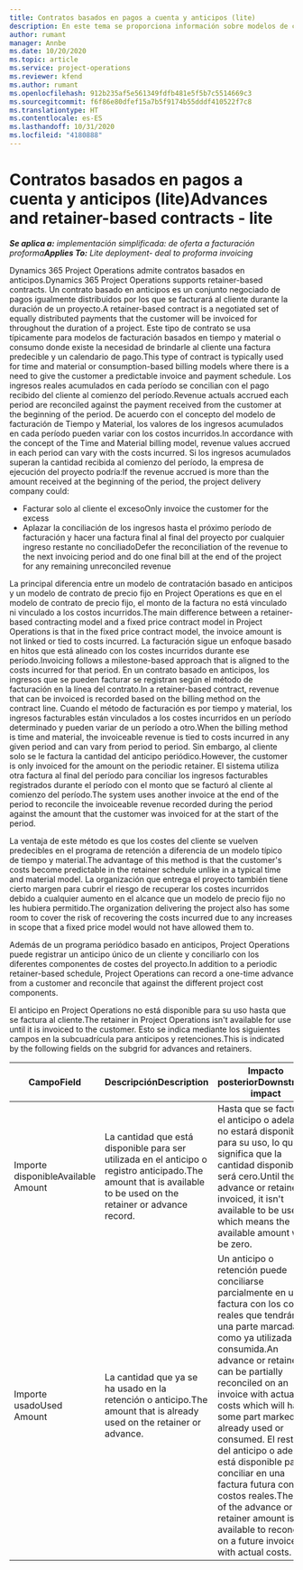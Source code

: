 ```yaml
---
title: Contratos basados en pagos a cuenta y anticipos (lite)
description: En este tema se proporciona información sobre modelos de contratos y adelantos basados en anticipos en Project Operations.
author: rumant
manager: Annbe
ms.date: 10/20/2020
ms.topic: article
ms.service: project-operations
ms.reviewer: kfend
ms.author: rumant
ms.openlocfilehash: 912b235af5e561349fdfb481e5f5b7c5514669c3
ms.sourcegitcommit: f6f86e80dfef15a7b5f9174b55dddf410522f7c8
ms.translationtype: HT
ms.contentlocale: es-ES
ms.lasthandoff: 10/31/2020
ms.locfileid: "4180888"
---
```

# <a name="advances-and-retainer-based-contracts---lite"></a><span data-ttu-id="13b9e-103">Contratos basados en pagos a cuenta y anticipos (lite)</span><span class="sxs-lookup"><span data-stu-id="13b9e-103">Advances and retainer-based contracts - lite</span></span>


<span data-ttu-id="13b9e-104">_**Se aplica a:** implementación simplificada: de oferta a facturación proforma_</span><span class="sxs-lookup"><span data-stu-id="13b9e-104">_**Applies To:** Lite deployment- deal to proforma invoicing_</span></span>

<span data-ttu-id="13b9e-105">Dynamics 365 Project Operations admite contratos basados en anticipos.</span><span class="sxs-lookup"><span data-stu-id="13b9e-105">Dynamics 365 Project Operations supports retainer-based contracts.</span></span> <span data-ttu-id="13b9e-106">Un contrato basado en anticipos es un conjunto negociado de pagos igualmente distribuidos por los que se facturará al cliente durante la duración de un proyecto.</span><span class="sxs-lookup"><span data-stu-id="13b9e-106">A retainer-based contract is a negotiated set of equally distributed payments that the customer will be invoiced for throughout the duration of a project.</span></span> <span data-ttu-id="13b9e-107">Este tipo de contrato se usa típicamente para modelos de facturación basados en tiempo y material o consumo donde existe la necesidad de brindarle al cliente una factura predecible y un calendario de pago.</span><span class="sxs-lookup"><span data-stu-id="13b9e-107">This type of contract is typically used for time and material or consumption-based billing models where there is a need to give the customer a predictable invoice and payment schedule.</span></span> <span data-ttu-id="13b9e-108">Los ingresos reales acumulados en cada período se concilian con el pago recibido del cliente al comienzo del período.</span><span class="sxs-lookup"><span data-stu-id="13b9e-108">Revenue actuals accrued each period are reconciled against the payment received from the customer at the beginning of the period.</span></span> <span data-ttu-id="13b9e-109">De acuerdo con el concepto del modelo de facturación de Tiempo y Material, los valores de los ingresos acumulados en cada período pueden variar con los costos incurridos.</span><span class="sxs-lookup"><span data-stu-id="13b9e-109">In accordance with the concept of the Time and Material billing model, revenue values accrued in each period can vary with the costs incurred.</span></span> <span data-ttu-id="13b9e-110">Si los ingresos acumulados superan la cantidad recibida al comienzo del período, la empresa de ejecución del proyecto podría:</span><span class="sxs-lookup"><span data-stu-id="13b9e-110">If the revenue accrued is more than the amount received at the beginning of the period, the project delivery company could:</span></span>

- <span data-ttu-id="13b9e-111">Facturar solo al cliente el exceso</span><span class="sxs-lookup"><span data-stu-id="13b9e-111">Only invoice the customer for the excess</span></span> 
- <span data-ttu-id="13b9e-112">Aplazar la conciliación de los ingresos hasta el próximo período de facturación y hacer una factura final al final del proyecto por cualquier ingreso restante no conciliado</span><span class="sxs-lookup"><span data-stu-id="13b9e-112">Defer the reconciliation of the revenue to the next invoicing period and do one final bill at the end of the project for any remaining unreconciled revenue</span></span>

<span data-ttu-id="13b9e-113">La principal diferencia entre un modelo de contratación basado en anticipos y un modelo de contrato de precio fijo en Project Operations es que en el modelo de contrato de precio fijo, el monto de la factura no está vinculado ni vinculado a los costos incurridos.</span><span class="sxs-lookup"><span data-stu-id="13b9e-113">The main difference between a retainer-based contracting model and a fixed price contract model in Project Operations is that in the fixed price contract model, the invoice amount is not linked or tied to costs incurred.</span></span> <span data-ttu-id="13b9e-114">La facturación sigue un enfoque basado en hitos que está alineado con los costes incurridos durante ese período.</span><span class="sxs-lookup"><span data-stu-id="13b9e-114">Invoicing follows a milestone-based approach that is aligned to the costs incurred for that period.</span></span> <span data-ttu-id="13b9e-115">En un contrato basado en anticipos, los ingresos que se pueden facturar se registran según el método de facturación en la línea del contrato.</span><span class="sxs-lookup"><span data-stu-id="13b9e-115">In a retainer-based contract, revenue that can be invoiced is recorded based on the billing method on the contract line.</span></span> <span data-ttu-id="13b9e-116">Cuando el método de facturación es por tiempo y material, los ingresos facturables están vinculados a los costes incurridos en un período determinado y pueden variar de un período a otro.</span><span class="sxs-lookup"><span data-stu-id="13b9e-116">When the billing method is time and material, the invoiceable revenue is tied to costs incurred in any given period and can vary from period to period.</span></span> <span data-ttu-id="13b9e-117">Sin embargo, al cliente solo se le factura la cantidad del anticipo periódico.</span><span class="sxs-lookup"><span data-stu-id="13b9e-117">However, the customer is only invoiced for the amount on the periodic retainer.</span></span> <span data-ttu-id="13b9e-118">El sistema utiliza otra factura al final del período para conciliar los ingresos facturables registrados durante el período con el monto que se facturó al cliente al comienzo del período.</span><span class="sxs-lookup"><span data-stu-id="13b9e-118">The system uses another invoice at the end of the period to reconcile the invoiceable revenue recorded during the period against the amount that the customer was invoiced for at the start of the period.</span></span>

<span data-ttu-id="13b9e-119">La ventaja de este método es que los costes del cliente se vuelven predecibles en el programa de retención a diferencia de un modelo típico de tiempo y material.</span><span class="sxs-lookup"><span data-stu-id="13b9e-119">The advantage of this method is that the customer's costs become predictable in the retainer schedule unlike in a typical time and material model.</span></span> <span data-ttu-id="13b9e-120">La organización que entrega el proyecto también tiene cierto margen para cubrir el riesgo de recuperar los costes incurridos debido a cualquier aumento en el alcance que un modelo de precio fijo no les hubiera permitido.</span><span class="sxs-lookup"><span data-stu-id="13b9e-120">The organization delivering the project also has some room to cover the risk of recovering the costs incurred due to any increases in scope that a fixed price model would not have allowed them to.</span></span>

<span data-ttu-id="13b9e-121">Además de un programa periódico basado en anticipos, Project Operations puede registrar un anticipo único de un cliente y conciliarlo con los diferentes componentes de costes del proyecto.</span><span class="sxs-lookup"><span data-stu-id="13b9e-121">In addition to a periodic retainer-based schedule, Project Operations can record a one-time advance from a customer and reconcile that against the different project cost components.</span></span>

<span data-ttu-id="13b9e-122">El anticipo en Project Operations no está disponible para su uso hasta que se factura al cliente.</span><span class="sxs-lookup"><span data-stu-id="13b9e-122">The retainer in Project Operations isn't available for use until it is invoiced to the customer.</span></span> <span data-ttu-id="13b9e-123">Esto se indica mediante los siguientes campos en la subcuadrícula para anticipos y retenciones.</span><span class="sxs-lookup"><span data-stu-id="13b9e-123">This is indicated by the following fields on the subgrid for advances and retainers.</span></span>

| <span data-ttu-id="13b9e-124">Campo</span><span class="sxs-lookup"><span data-stu-id="13b9e-124">Field</span></span> | <span data-ttu-id="13b9e-125">Descripción</span><span class="sxs-lookup"><span data-stu-id="13b9e-125">Description</span></span> | <span data-ttu-id="13b9e-126">Impacto posterior</span><span class="sxs-lookup"><span data-stu-id="13b9e-126">Downstream impact</span></span> |
| --- | --- | --- |
| <span data-ttu-id="13b9e-127">Importe disponible</span><span class="sxs-lookup"><span data-stu-id="13b9e-127">Available Amount</span></span> | <span data-ttu-id="13b9e-128">La cantidad que está disponible para ser utilizada en el anticipo o registro anticipado.</span><span class="sxs-lookup"><span data-stu-id="13b9e-128">The amount that is available to be used on the retainer or advance record.</span></span> | <span data-ttu-id="13b9e-129">Hasta que se facture el anticipo o adelanto, no estará disponible para su uso, lo que significa que la cantidad disponible será cero.</span><span class="sxs-lookup"><span data-stu-id="13b9e-129">Until the advance or retainer is invoiced, it isn't available to be used which means the available amount will be zero.</span></span> |
| <span data-ttu-id="13b9e-130">Importe usado</span><span class="sxs-lookup"><span data-stu-id="13b9e-130">Used Amount</span></span> | <span data-ttu-id="13b9e-131">La cantidad que ya se ha usado en la retención o anticipo.</span><span class="sxs-lookup"><span data-stu-id="13b9e-131">The amount that is already used on the retainer or advance.</span></span> | <span data-ttu-id="13b9e-132">Un anticipo o retención puede conciliarse parcialmente en una factura con los costes reales que tendrán una parte marcada como ya utilizada o consumida.</span><span class="sxs-lookup"><span data-stu-id="13b9e-132">An advance or retainer can be partially reconciled on an invoice with actual costs which will have some part marked as already used or consumed.</span></span> <span data-ttu-id="13b9e-133">El resto del anticipo o adelanto está disponible para conciliar en una factura futura con los costos reales.</span><span class="sxs-lookup"><span data-stu-id="13b9e-133">The rest of the advance or retainer amount is available to reconcile on a future invoice with actual costs.</span></span> |

